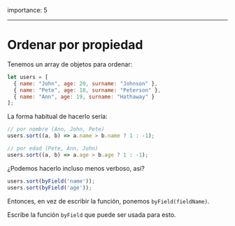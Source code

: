 importance: 5

---

# Ordenar por propiedad

Tenemos un array de objetos para ordenar:

```js
let users = [
  { name: "John", age: 20, surname: "Johnson" },
  { name: "Pete", age: 18, surname: "Peterson" },
  { name: "Ann", age: 19, surname: "Hathaway" }
];
```

La forma habitual de hacerlo sería:

```js
// por nombre (Ann, John, Pete)
users.sort((a, b) => a.name > b.name ? 1 : -1);

// por edad (Pete, Ann, John)
users.sort((a, b) => a.age > b.age ? 1 : -1);
```

¿Podemos hacerlo incluso menos verboso, así?

```js
users.sort(byField('name'));
users.sort(byField('age'));
```

Entonces, en vez de escribir la función, ponemos `byField(fieldName)`.

Escribe la función `byField` que puede ser usada para esto.
